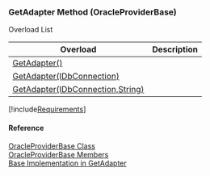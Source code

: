 ﻿### GetAdapter Method (OracleProviderBase)

Overload List

| Overload | Description |
| --- | --- |
| [GetAdapter()](FChoice.Common~FChoice.Common.Data.OracleProviderBase~GetAdapter().md) |   |
| [GetAdapter(IDbConnection)](FChoice.Common~FChoice.Common.Data.OracleProviderBase~GetAdapter(IDbConnection).md) |   |
| [GetAdapter(IDbConnection,String)](FChoice.Common~FChoice.Common.Data.OracleProviderBase~GetAdapter(IDbConnection,String).md) |   |

[!include[Requirements](../partials/requirements.md)]

#### Reference

[OracleProviderBase Class](FChoice.Common~FChoice.Common.Data.OracleProviderBase.md)  
[OracleProviderBase Members](FChoice.Common~FChoice.Common.Data.OracleProviderBase_members.md)  
[Base Implementation in GetAdapter](FChoice.Common~FChoice.Common.Data.DbProvider~GetAdapter.md)